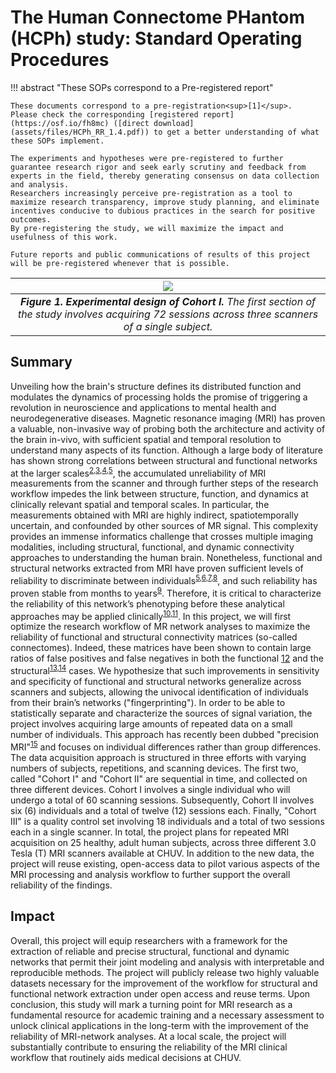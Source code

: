 # The Human Connectome PHantom (HCPh) study: Standard Operating Procedures

!!! abstract "These SOPs correspond to a Pre-registered report"

    These documents correspond to a pre-registration<sup>[1]</sup>.
    Please check the corresponding [registered report](https://osf.io/fh8mc) ([direct download](assets/files/HCPh_RR_1.4.pdf)) to get a better understanding of what these SOPs implement.

    The experiments and hypotheses were pre-registered to further guarantee research rigor and seek early scrutiny and feedback from experts in the field, thereby generating consensus on data collection and analysis.
    Researchers increasingly perceive pre-registration as a tool to maximize research transparency, improve study planning, and eliminate incentives conducive to dubious practices in the search for positive outcomes.
    By pre-registering the study, we will maximize the impact and usefulness of this work.

    Future reports and public communications of results of this project will be pre-registered whenever that is possible.

| ![](assets/images/cohort1.png) |
|:--:|
| ***Figure 1. Experimental design of Cohort I.*** *The first section of the study involves acquiring 72 sessions across three scanners of a single subject.* |

## Summary

Unveiling how the brain's structure defines its distributed function and modulates the dynamics of processing holds the promise of triggering a revolution in neuroscience and applications to mental health and neurodegenerative diseases.
Magnetic resonance imaging (MRI) has proven a valuable, non-invasive way of probing both the architecture and activity of the brain in-vivo, with sufficient spatial and temporal resolution to understand many aspects of its function.
Although a large body of literature has shown strong correlations between structural and functional networks at the larger scales<sup>[2],[3],[4],[5]</sup>, the accumulated unreliability of MRI measurements from the scanner and through further steps of the research workflow impedes the link between structure, function, and dynamics at clinically relevant spatial and temporal scales.
In particular, the measurements obtained with MRI are highly indirect, spatiotemporally uncertain, and confounded by other sources of MR signal.
This complexity provides an immense informatics challenge that crosses multiple imaging modalities, including structural, functional, and dynamic connectivity approaches to understanding the human brain.
Nonetheless, functional and structural networks extracted from MRI have proven sufficient levels of reliability to discriminate between individuals<sup>[5],[6],[7],[8]</sup>, and such reliability has proven stable from months to years<sup>[9]</sup>.
Therefore, it is critical to characterize the reliability of this network’s phenotyping before these analytical approaches may be applied clinically<sup>[10],[11]</sup>.
In this project, we will first optimize the research workflow of MR network analyses to maximize the reliability of functional and structural connectivity matrices (so-called connectomes).
Indeed, these matrices have been shown to contain large ratios of false positives and false negatives in both the functional [12] and the structural<sup>[13],[14]</sup> cases.
 We hypothesize that such improvements in sensitivity and specificity of functional and structural networks generalize across scanners and subjects, allowing the univocal identification of individuals from their brain’s networks ("fingerprinting").
In order to be able to statistically separate and characterize the sources of signal variation, the project involves acquiring large amounts of repeated data on a small number of individuals.
This approach has recently been dubbed "precision MRI"<sup>[15]</sup> and focuses on individual differences rather than group differences.
The data acquisition approach is structured in three efforts with varying numbers of subjects, repetitions, and scanning devices.
The first two, called "Cohort I" and "Cohort II" are sequential in time, and collected on three different devices.
Cohort I involves a single individual who will undergo a total of 60 scanning sessions.
Subsequently, Cohort II involves six (6) individuals and a total of twelve (12) sessions each.
Finally, "Cohort III" is a quality control set involving 18 individuals and a total of two sessions each in a single scanner.
In total, the project plans for repeated MRI acquisition on 25 healthy, adult human subjects, across three different 3.0 Tesla (T) MRI scanners available at CHUV.
In addition to the new data, the project will reuse existing, open-access data to pilot various aspects of the MRI processing and analysis workflow to further support the overall reliability of the findings.

## Impact

Overall, this project will equip researchers with a framework for the extraction of reliable and precise structural, functional and dynamic networks that permit their joint modeling and analysis with interpretable and reproducible methods.
The project will publicly release two highly valuable datasets necessary for the improvement of the workflow for structural and functional network extraction under open access and reuse terms.
Upon conclusion, this study will mark a turning point for MRI research as a fundamental resource for academic training and a necessary assessment to unlock clinical applications in the long-term with the improvement of the reliability of MRI-network analyses.
At a local scale, the project will substantially contribute to ensuring the reliability of the MRI clinical workflow that routinely aids medical decisions at CHUV.


[1]: https://doi.org/10.17605/OSF.IO/VAMQ6 "C. Provins et al., Reliability characterization of MRI measurements for analyses of brain networks on a single human, OSF-Standard Pre-Data Collection Registration, 2023, doi:10.17605/OSF.IO/VAMQ6."

[2]: https://doi.org/10.1016/j.jneumeth.2010.01.014 "P. Hagmann et al., MR connectomics: Principles and challenges., J. Neurosci. Methods 194(1):34–45, 2010, doi:10.1016/j.jneumeth.2010.01.014."

[3]: https://doi.org/10.1073/pnas.0811168106 "C. J. Honey et al., Predicting human resting-state functional connectivity from structural connectivity., PNAS 106(6):2035–40, 2009, doi:10.1073/pnas.0811168106."

[4]: https://doi.org/10.1073/pnas.1219562110 "A. M. Hermundstad et al., Structural foundations of resting-state and task-based functional connectivity in the human brain, PNAS 110(15):6169–6174, 2013, doi:10.1073/pnas.1219562110."

[5]: https://doi.org/10.1038/s41467-018-04614-w "G. Rosenthal et al., Mapping higher-order relations between brain structure and function with embedded vector representations of connectomes, Nat. Comm. 9(1):2178, 2018, doi:10.1038/s41467-018-04614-w."

[6]: https://doi.org/10.1371/journal.pbio.0060159 "P. Hagmann et al., Mapping the structural core of human cerebral cortex, PLoS Biol. 6(7):e159, 2008, doi:10.1371/journal.pbio.0060159."

[7]: https://doi.org/10.1038/nn.4135 "E. S. Finn et al., Functional connectome fingerprinting: identifying individuals using patterns of brain connectivity, Nat. Neurosci. 18(11):1664–1671, 2015, doi:10.1038/nn.4135."

[8]: https://doi.org/10.1038/s41598-018-25089-1 "E. Amico and J. Goñi, The quest for identifiability in human functional connectomes*, Sci. Rep. 8(1):8254, 2018, doi:10.1038/s41598-018-25089-1."

[9]: https://doi.org/10.1016/j.neuroimage.2019.02.002 "C. Horien et al., The individual functional connectome is unique and stable over months to years, NeuroImage 189:676–687, 2019, doi:10.1016/j.neuroimage.2019.02.002."

[10]: https://doi.org/10.1038/s41562-019-0655-x "X.-N. Zuo et al., Harnessing reliability for neuroscience research, Nat. Hum. Behav. 3(8):8, 2019, doi:10.1038/s41562-019-0655-x."

[11]: https://doi.org/10.1001/jamapsychiatry.2020.4272 "M. P. Milham, J. Vogelstein, and T. Xu, Removing the Reliability Bottleneck in Functional Magnetic Resonance Imaging Research to Achieve Clinical Utility, JAMA Psychiatry 78(6):587–588, 2021, doi:10.1001/jamapsychiatry.2020.4272."

[12]: https://doi.org/10.1016/j.neuroimage.2011.10.018 "J. D. Power et al., Spurious but systematic correlations in functional connectivity MRI networks arise from subject motion, NeuroImage 59(3):2142–2154, 2012, doi:10.1016/j.neuroimage.2011.10.018."

[13]: https://doi.org/10.1016/j.neuroimage.2016.06.035 "A. Zalesky et al., Connectome sensitivity or specificity: which is more important?, NeuroImage 142:407–420, 2016, doi:10.1016/j.neuroimage.2016.06.035."

[14]: https://doi.org/10.1038/s41467-017-01285-x "K. H. Maier-Hein et al., The challenge of mapping the human connectome based on diffusion tractography, Nat. Comm. 8(1):1349, 2017, doi:10.1038/s41467-017-01285-x."

[15]: https://doi.org/10.1016/j.neuron.2017.07.011 "E. M. Gordon et al., Precision Functional Mapping of Individual Human Brains, Neuron 95(4):791-807.e7, 2017, doi:10.1016/j.neuron.2017.07.011."
